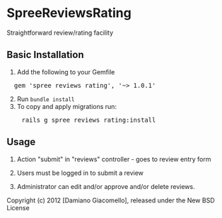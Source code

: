 SpreeReviewsRating
=======

Straightforward review/rating facility


Basic Installation
------------------

1. Add the following to your Gemfile
<pre>
  gem 'spree_reviews_rating', '~> 1.0.1'
</pre>
2. Run `bundle install`
3. To copy and apply migrations run:
<pre>
	rails g spree_reviews_rating:install
</pre>
    

Usage
-----

1. Action "submit" in "reviews" controller - goes to review entry form

2. Users must be logged in to submit a review

3. Administrator can edit and/or approve and/or delete reviews.

Copyright (c) 2012 [Damiano Giacomello], released under the New BSD License
